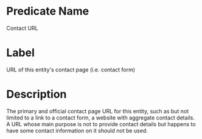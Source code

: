 # Predicate Name
Contact URL

# Label
URL of this entity's contact page (i.e. contact form)

# Description
The primary and official contact page URL for this entity, such as but not limited to a link to a contact form, a website with aggregate contact details. A URL whose main purpose is not to provide contact details but happens to have some contact information on it should not be used.
